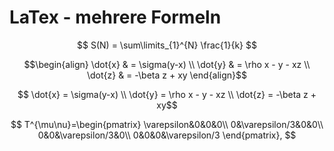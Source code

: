# LaTex - mehrere Formeln


$$ S(N) = \sum\limits_{1}^{N} \frac{1}{k} $$



$$\begin{align} 
     \dot{x} & = \sigma(y-x) \\
     \dot{y} & = \rho x - y - xz \\
     \dot{z} & = -\beta z + xy
    \end{align}$$



$$ \dot{x}  = \sigma(y-x) \\
\dot{y} = \rho x - y - xz \\
\dot{z} = -\beta z + xy$$



$$ T^{\mu\nu}=\begin{pmatrix}
\varepsilon&0&0&0\\
0&\varepsilon/3&0&0\\
0&0&\varepsilon/3&0\\
0&0&0&\varepsilon/3
\end{pmatrix}, $$











